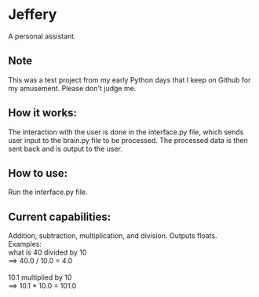 Jeffery
=======

A personal assistant.

Note
----
This was a test project from my early Python days that I keep on Github for my amusement. Please don't judge me.

How it works:
------------
The interaction with the user is done in the interface.py file, which sends user input to the brain.py file to be processed. The processed data is then sent back and is output to the user.

How to use:
----------
Run the interface.py file.

Current capabilities:
--------------------
Addition, subtraction, multiplication, and division. Outputs floats.<br>
Examples:<br>
what is 40 divided by 10<br>
==> 40.0 / 10.0 = 4.0<br>
<br>
10.1 multiplied by 10<br>
==> 10.1 * 10.0 = 101.0

